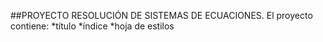 ##PROYECTO RESOLUCIÓN DE SISTEMAS DE ECUACIONES.
El proyecto contiene:
*título
*índice
*hoja de estilos


